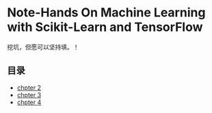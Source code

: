 # Note-Hands On Machine Learning with Scikit-Learn and TensorFlow

挖坑，但愿可以坚持填。！

## 目录

- [chpter 2](https://nbviewer.jupyter.org/github/rumusan/Note-Hands-On-Machine-Learning-with-Scikit-Learn-and-TensorFlow/blob/master/chapter2_book_code.ipynb)
- [chpter 3](https://nbviewer.jupyter.org/github/rumusan/Note-Hands-On-Machine-Learning-with-Scikit-Learn-and-TensorFlow/blob/master/chapter3_book_code.ipynb)
- [chpter 4](https://nbviewer.jupyter.org/github/rumusan/Note-Hands-On-Machine-Learning-with-Scikit-Learn-and-TensorFlow/blob/master/chapter4_book_code.ipynb)


